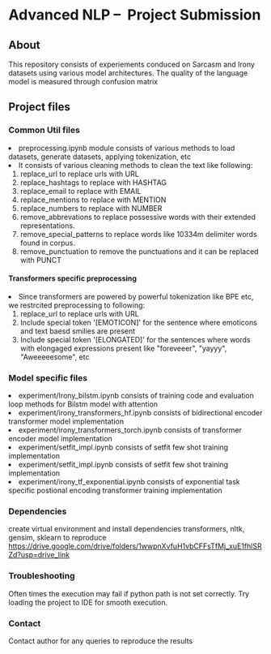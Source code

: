 # Advanced NLP –  Project Submission

## About
This repository consists of experiements conduced on Sarcasm and Irony datasets using various model architectures.
The quality of the language model is measured through confusion matrix

## Project files
### Common Util files
<li>preprocessing.ipynb module consists of various methods to load datasets, generate datasets, applying tokenization, etc</li>
<li>It consists of various cleaning methods to clean the text like following:
<ol>
<li> replace_url to replace urls with URL </li>
<li> replace_hashtags to replace with HASHTAG </li>
<li>  replace_email to replace with EMAIL </li>
<li>  replace_mentions to replace with MENTION </li>
<li>  replace_numbers to replace with NUMBER </li>
<li>  remove_abbrevations to replace possessive words with their extended representations.</li>
<li>  remove_special_patterns to replace words like 10334m delimiter words found in corpus.</li>
<li>  remove_punctuation to remove the punctuations and it can be replaced with PUNCT </li></ol></li>

#### Transformers specific preprocessing
<li>
Since transformers are powered by powerful tokenization like BPE etc, we restrcited preprocessing to following:
<ol>
<li>replace_url to replace urls with URL</li>
<li>Include special token '[EMOTICON]' for the sentence where emoticons and text baesd smilies are present</li>
<li>Include special token '[ELONGATED]' for the sentences where words with elongaged expressions present like "foreveeer", "yayyy", "Aweeeeesome", etc</li>
</ol>
</li>

### Model specific files
<li>experiment/Irony_bilstm.ipynb consists of training code and evaluation loop methods for Bilstm model with attention </li>
<li>experiment/irony_transformers_hf.ipynb consists of bidirectional encoder transformer model implementation</li>
<li>experiment/irony_transformers_torch.ipynb consists of transformer encoder model implementation</li>
<li>experiment/setfit_impl.ipynb consists of setfit few shot training implementation</li>
<li>experiment/setfit_impl.ipynb consists of setfit few shot training implementation</li>
<li>experiment/irony_tf_exponential.ipynb consists of exponential task specific postional encoding transformer training implementation</li>


### Dependencies
create virtual environment and install dependencies transformers, nltk, gensim, sklearn to reproduce
https://drive.google.com/drive/folders/1wwpnXvfuH1vbCFFsTfMj_xuE1fhlSRZd?usp=drive_link

### Troubleshooting
Often times the execution may fail if python path is not set correctly.
Try loading the project to IDE for smooth execution.

### Contact
Contact author for any queries to reproduce the results


